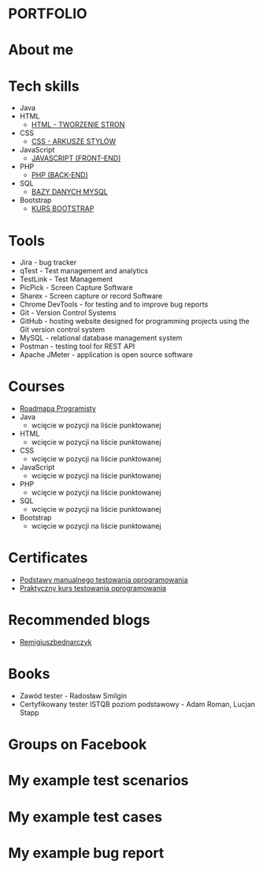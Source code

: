 # PORTFOLIO

# About me

# Tech skills
* Java
* HTML
    * [HTML - TWORZENIE STRON](https://miroslawzelent.pl/kurs-html/)
* CSS
    * [CSS - ARKUSZE STYLÓW](https://miroslawzelent.pl/kurs-css/)
* JavaScript
    * [JAVASCRIPT (FRONT-END)](https://miroslawzelent.pl/kurs-javascript/)
* PHP
    * [PHP (BACK-END)](https://miroslawzelent.pl/kurs-php/)
* SQL
    * [BAZY DANYCH MYSQL](https://miroslawzelent.pl/kurs-mysql/)
* Bootstrap
    * [KURS BOOTSTRAP](https://miroslawzelent.pl/kurs-bootstrap/)
# Tools
* Jira - bug tracker
* qTest - Test management and analytics
* TestLink - Test Management
* PicPick - Screen Capture Software
* Sharex - Screen capture or record Software
* Chrome DevTools - for testing and to improve bug reports
* Git - Version Control Systems
* GitHub - hosting website designed for programming projects using the Git version control system
* MySQL - relational database management system
* Postman - testing tool for REST API
* Apache JMeter - application is open source software
# Courses
* [Roadmapa Programisty](https://www.programujodpodstaw.pl/roadmapa-programisty/)
* Java
    * wcięcie w pozycji na liście punktowanej
* HTML
    * wcięcie w pozycji na liście punktowanej 
* CSS
    * wcięcie w pozycji na liście punktowanej 
* JavaScript
    * wcięcie w pozycji na liście punktowanej 
* PHP
    * wcięcie w pozycji na liście punktowanej 
* SQL
    * wcięcie w pozycji na liście punktowanej 
* Bootstrap
    * wcięcie w pozycji na liście punktowanej  
# Certificates
* [Podstawy manualnego testowania oprogramowania](https://www.udemy.com/certificate/UC-957b9095-8ecf-4989-afc4-caeb5f66b633/)
* [Praktyczny kurs testowania oprogramowania](https://www.udemy.com/certificate/UC-0ea48586-29c1-4866-add6-e6b01c3286ba/)

# Recommended blogs
* [Remigiuszbednarczyk](https://remigiuszbednarczyk.pl)

# Books
* Zawód tester - Radosław Smilgin
* Certyfikowany tester ISTQB poziom podstawowy - Adam Roman, Lucjan Stapp
# Groups on Facebook

# My example test scenarios

# My example test cases

# My example bug report
